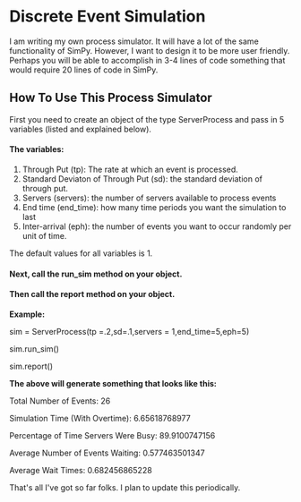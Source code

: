 
<h1>Discrete Event Simulation</h1>

<p>I am writing my own process simulator. It will have a lot of the same functionality of SimPy. However, I want to design it to be more user friendly. Perhaps you will be able to accomplish in 3-4 lines of code something that would require 20 lines of code in SimPy. </p>

<h2>How To Use This Process Simulator</h2>

<p>First you need to create an object of the type ServerProcess and pass in 5 variables (listed and explained below).</p>

<h4>The variables:</h4>

<ol>
  <li>Through Put (tp): The rate at which an event is processed. </li>
  <li>Standard Deviaton of Through Put (sd): the standard deviation of through put. </li>
  <li>Servers (servers): the number of servers available to process events</li>
  <li>End time (end_time): how many time periods you want the simulation to last</li>
  <li>Inter-arrival (eph): the number of events you want to occur randomly per unit of time. </li>
 </ol>

<p>The default values for all variables is 1. </p>

<h4>Next, call the run_sim method on your object. </h4>

<h4>Then call the report method on your object. </h4>

<p><strong>Example:</strong></p>

<p>sim = ServerProcess(tp =.2,sd=.1,servers = 1,end_time=5,eph=5)</p>
<p>sim.run_sim()</p>
<p>sim.report()</p>

<p><strong>The above will generate something that looks like this:</strong></p>

<p>Total Number of Events: 26</p>
<p>Simulation Time (With Overtime): 6.65618768977</p>
<p>Percentage of Time Servers Were Busy: 89.9100747156</p>
<p>Average Number of Events Waiting: 0.577463501347</p>
<p>Average Wait Times: 0.682456865228</p>

<p>That's all I've got so far folks. I plan to update this periodically. </p>
